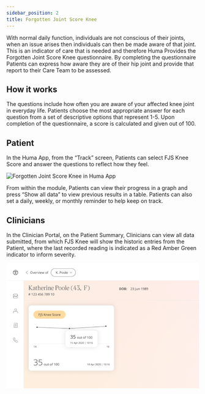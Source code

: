 ```yaml
---
sidebar_position: 2
title: Forgotten Joint Score Knee
---
```


With normal daily function, individuals are not conscious of their joints, when an issue arises then individuals can then be made aware of that joint. This is an indicator of care that is needed and therefore Huma Provides the Forgotten Joint Score Knee questionnaire. By completing the questionnaire Patients can express how aware they are of their hip joint and provide that report to their Care Team to be assessed.

## How it works

The questions include how often you are aware of your affected knee joint in everyday life.
Patients choose the most appropriate answer for each question from a set of descriptive options that represent 1-5. Upon completion of the questionnaire, a score is calculated and given out of 100.

## Patient

In the Huma App, from the “Track” screen, Patients can select FJS Knee Score and answer the questions to reflect how they feel.

![Forgotten Joint Score Knee in Huma App](./assets/fjs-knee.gif)

From within the module, Patients can view their progress in a graph and press “Show all data” to view previous results in a table. Patients can also set a daily, weekly, or monthly reminder to help keep on track.

## Clinicians

In the Clinician Portal, on the Patient Summary, Clinicians can view all data submitted, from which FJS Knee will show the historic entries from the Patient, where the last recorded reading is indicated as a Red Amber Green indicator to inform severity. 

![Clinician view of Forgotten Joint Score Knee](./assets/cp-fjs-knee.png)